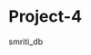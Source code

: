 # Project-4

smriti_db

<!-- http://127.0.0.1:64274/?code=773583afaca7f8aa840f&state=b601e78fd5ab42f1acebdfe5dba9f44c -->